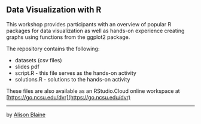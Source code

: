 ## Data Visualization with R

This workshop provides participants with an overview of popular R packages for data visualization as well as hands-on experience creating graphs using functions from the ggplot2 package.

The repository contains the following: 

* datasets (csv files)
* slides pdf
* script.R - this file serves as the hands-on activity
* solutions.R - solutions to the hands-on activity

These files are also available as an RStudio.Cloud online workspace at [https://go.ncsu.edu/dvr](https://go.ncsu.edu/dvr)

---
by [Alison Blaine](https://github.com/alblaine)